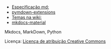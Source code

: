 * [Especificação md:](https://www.markdownguide.org/cheat-sheet/)
* [pymdown-extensions](https://facelessuser.github.io/pymdown-extensions/extensions)
* [Temas na wiki:](https://github.com/mkdocs/mkdocs/wiki/MkDocs-Themes)
* [mkdocs-material](https://squidfunk.github.io/mkdocs-material/)

Mkdocs, MarkDown, Python

Licença: [Licença de atribuição Creative Commons]()